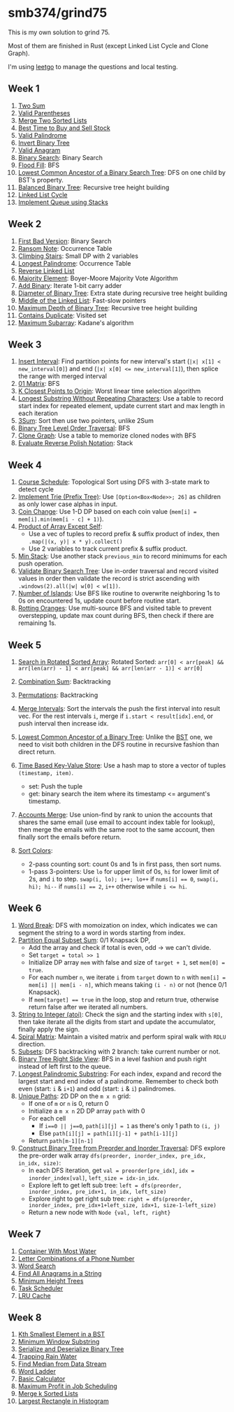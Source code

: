 # smb374/grind75

This is my own solution to grind 75.

Most of them are finished in Rust (except Linked List Cycle and Clone Graph).

I'm using [leetgo](https://github.com/j178/leetgo) to manage the questions and
local testing.

## Week 1

1. [Two Sum](/rust/src/0001.two-sum/question.md)
2. [Valid Parentheses](/rust/src/0020.valid-parentheses/question.md)
3. [Merge Two Sorted Lists](/rust/src/0021.merge-two-sorted-lists/question.md)
4. [Best Time to Buy and Sell Stock](/rust/src/0121.best-time-to-buy-and-sell-stock/question.md)
5. [Valid Palindrome](/rust/src/0125.valid-palindrome/question.md)
6. [Invert Binary Tree](/rust/src/0226.invert-binary-tree/question.md)
7. [Valid Anagram](/rust/src/0242.valid-anagram/question.md)
8. [Binary Search](/rust/src/0704.binary-search/question.md): Binary Search
9. [Flood Fill](/rust/src/0733.flood-fill/question.md): BFS
10. [Lowest Common Ancestor of a Binary Search Tree](/rust/src/0235.lowest-common-ancestor-of-a-binary-search-tree/question.md):
    DFS on one child by BST's property.
11. [Balanced Binary Tree](/rust/src/0110.balanced-binary-tree/question.md):
    Recursive tree height building
12. [Linked List Cycle](/go/0141.linked-list-cycle/question.md)
13. [Implement Queue using Stacks](/rust/src/0232.implement-queue-using-stacks/question.md)

## Week 2

1. [First Bad Version](/rust/src/0278.first-bad-version/question.md): Binary Search
2. [Ransom Note](/rust/src/0383.ransom-note/question.md): Occurrence Table
3. [Climbing Stairs](/rust/src/0070.climbing-stairs/question.md):
   Small DP with 2 variables
4. [Longest Palindrome](/rust/src/0409.longest-palindrome/question.md):
   Occurrence Table
5. [Reverse Linked List](/rust/src/0206.reverse-linked-list/question.md)
6. [Majority Element](/rust/src/0169.majority-element/question.md):
   Boyer-Moore Majority Vote Algorithm
7. [Add Binary](/rust/src/0067.add-binary/question.md):
   Iterate 1-bit carry adder
8. [Diameter of Binary Tree](/rust/src/0543.diameter-of-binary-tree/question.md):
   Extra state during recursive tree height building
9. [Middle of the Linked List](/rust/src/0876.middle-of-the-linked-list/question.md):
   Fast-slow pointers
10. [Maximum Depth of Binary Tree](/rust/src/0104.maximum-depth-of-binary-tree/question.md):
    Recursive tree height building
11. [Contains Duplicate](/rust/src/0217.contains-duplicate/question.md):
    Visited set
12. [Maximum Subarray](/rust/src/0053.maximum-subarray/question.md):
    Kadane's algorithm

## Week 3

1. [Insert Interval](/rust/src/0057.insert-interval/question.md):
   Find partition points for new interval's start (`|x| x[1] < new_interval[0]`)
   and end (`|x| x[0] <= new_interval[1]`), then splice the range with merged interval
2. [01 Matrix](/rust/src/0542.01-matrix/question.md): BFS
3. [K Closest Points to Origin](/rust/src/0973.k-closest-points-to-origin/question.md):
   Worst linear time selection algorithm
4. [Longest Substring Without Repeating Characters](/rust/src/0003.longest-substring-without-repeating-characters/question.md):
   Use a table to record start index for repeated element, update current start
   and max length in each iteration
5. [3Sum](/rust/src/0015.3sum/question.md): Sort then use two pointers, unlike 2Sum
6. [Binary Tree Level Order Traversal](/rust/src/0102.binary-tree-level-order-traversal/question.md):
   BFS
7. [Clone Graph](/cpp/0133.clone-graph/question.md):
   Use a table to memorize cloned nodes with BFS
8. [Evaluate Reverse Polish Notation](/rust/src/0150.evaluate-reverse-polish-notation/question.md):
   Stack

## Week 4

1. [Course Schedule](/rust/src/0207.course-schedule/question.md):
   Topological Sort using DFS with 3-state mark to detect cycle
2. [Implement Trie (Prefix Tree)](/rust/src/0208.implement-trie-prefix-tree/question.md):
   Use `[Option<Box<Node>>; 26]` as children as only lower case alphas in input.
3. [Coin Change](/rust/src/0322.coin-change/question.md):
   Use 1-D DP based on each coin value (`mem[i] = mem[i].min(mem[i - c] + 1)`).
4. [Product of Array Except Self](/rust/src/0238.product-of-array-except-self/question.md):
   - Use a vec of tuples to record prefix & suffix product of index,
     then `.map(|(x, y)| x * y).collect()`
   - Use 2 variables to track current prefix & suffix product.
5. [Min Stack](/rust/src/0155.min-stack/question.md):
   Use another stack `previous_min` to record minimums for each push operation.
6. [Validate Binary Search Tree](/rust/src/0098.validate-binary-search-tree/question.md):
   Use in-order traversal and record visited values in order then
   validate the record is strict ascending with `.windows(2).all(|w| w[0] < w[1])`.
7. [Number of Islands](/rust/src/0200.number-of-islands/question.md):
   Use BFS like routine to overwrite neighboring 1s to 0s on encountered 1s,
   update count before routine start.
8. [Rotting Oranges](/rust/src/0994.rotting-oranges/question.md):
   Use multi-source BFS and visited table to prevent overstepping,
   update max count during BFS, then check if there are remaining 1s.

## Week 5

1. [Search in Rotated Sorted Array](/rust/src/0033.search-in-rotated-sorted-array/question.md):
   Rotated Sorted:
   `arr[0] < arr[peak] && arr[len(arr) - 1] < arr[peak] && arr[len(arr - 1)] < arr[0]`
2. [Combination Sum](/rust/src/0039.combination-sum/question.md):
   Backtracking
3. [Permutations](/rust/src/0046.permutations/question.md):
   Backtracking
4. [Merge Intervals](/rust/src/0056.merge-intervals/question.md):
   Sort the intervals the push the first interval into result vec.
   For the rest intervals `i`, merge if `i.start < result[idx].end`,
   or push interval then increase idx.
5. [Lowest Common Ancestor of a Binary Tree](/rust/src/0236.lowest-common-ancestor-of-a-binary-tree/question.md):
   Unlike the [BST](/rust/src/0235.lowest-common-ancestor-of-a-binary-search-tree/question.md)
   one, we need to visit both children in the DFS routine in recursive fashion than
   direct return.
6. [Time Based Key-Value Store](/rust/src/0981.time-based-key-value-store/question.md):
   Use a hash map to store a vector of tuples `(timestamp, item)`.
   - set: Push the tuple
   - get: binary search the item where its timestamp <= argument's timestamp.
7. [Accounts Merge](/rust/src/0721.accounts-merge/question.md):
   Use union-find by rank to union the accounts that shares the same email
   (use email to account index table for lookup), then merge the emails with
   the same root to the same account, then finally sort the emails before return.

8. [Sort Colors](/rust/src/0075.sort-colors/question.md):
   - 2-pass counting sort: count 0s and 1s in first pass, then sort nums.
   - 1-pass 3-pointers: Use `lo` for upper limit of 0s, `hi` for lower limit of 2s,
     and `i` to step. `swap(i, lo); i++; lo++` if `nums[i] == 0`,
     `swap(i, hi); hi--` if `nums[i] == 2`, `i++` otherwise while `i <= hi`.

## Week 6

1. [Word Break](/rust/src/0139.word-break/question.md):
   DFS with momoization on index,
   which indicates we can segment the string to a word in words starting from index.
2. [Partition Equal Subset Sum](/rust/src/0416.partition-equal-subset-sum/question.md):
   0/1 Knapsack DP,
   - Add the array and check if total is even, odd -> we can't divide.
   - Set `target = total >> 1`
   - Initialize DP array `mem` with false and size of `target + 1`,
     set `mem[0] = true`.
   - For each number `n`, we iterate `i` from `target` down to `n` with
     `mem[i] = mem[i] || mem[i - n]`,
     which means taking `(i - n)` or not (hence 0/1 Knapsack).
   - If `mem[target] == true` in the loop, stop and return true,
     otherwise return false after we iterated all numbers.
3. [String to Integer (atoi)](/rust/src/0008.string-to-integer-atoi/question.md):
   Check the sign and the starting index with `s[0]`, then take iterate
   all the digits from start and update the accumulator, finally apply the sign.
4. [Spiral Matrix](/rust/src/0054.spiral-matrix/question.md):
   Maintain a visited matrix and perform spiral walk with `RDLU` direction.
5. [Subsets](/rust/src/0078.subsets/question.md):
   DFS backtracking with 2 branch: take current number or not.
6. [Binary Tree Right Side View](/rust/src/0199.binary-tree-right-side-view/question.md):
   BFS in a level fashion and push right instead of left first to the queue.
7. [Longest Palindromic Substring](/rust/src/0005.longest-palindromic-substring/question.md):
   For each index, expand and record the largest start and end index of a palindrome.
   Remember to check both even (start: `i` & `i+1`) and odd (start: `i` & `i`) palindromes.
8. [Unique Paths](/rust/src/0062.unique-paths/question.md):
   2D DP on the `m x n` grid:
   - If one of `m` or `n` is 0, return 0
   - Initialize a `m x n` 2D DP array `path` with 0
   - For each cell
     - If `i==0 || j==0`, `path[i][j] = 1` as there's only 1 path to `(i, j)`
     - Else `path[i][j] = path[i][j-1] + path[i-1][j]`
   - Return `path[m-1][n-1]`
9. [Construct Binary Tree from Preorder and Inorder Traversal](/rust/src/0105.construct-binary-tree-from-preorder-and-inorder-traversal/question.md):
   DFS explore the pre-order walk array
   `dfs(preorder, inorder_index, pre_idx, in_idx, size)`:
   - In each DFS iteration, get `val = preorder[pre_idx]`, `idx = inorder_index[val]`,
     `left_size = idx-in_idx`.
   - Explore left to get left sub tree:
     `left = dfs(preorder, inorder_index, pre_idx+1, in_idx, left_size)`
   - Explore right to get right sub tree:
     `right = dfs(preorder, inorder_index, pre_idx+1+left_size, idx+1, size-1-left_size)`
   - Return a new node with `Node {val, left, right}`

## Week 7

1. [Container With Most Water](/rust/src/0011.container-with-most-water/question.md)
2. [Letter Combinations of a Phone Number](/rust/src/0017.letter-combinations-of-a-phone-number/question.md)
3. [Word Search](/rust/src/0079.word-search/question.md)
4. [Find All Anagrams in a String](/rust/src/0438.find-all-anagrams-in-a-string/question.md)
5. [Minimum Height Trees](/rust/src/0310.minimum-height-trees/question.md)
6. [Task Scheduler](/rust/src/0621.task-scheduler/question.md)
7. [LRU Cache](/rust/src/0146.lru-cache/question.md)

## Week 8

1. [Kth Smallest Element in a BST](/rust/src/0230.kth-smallest-element-in-a-bst/question.md)
2. [Minimum Window Substring](/cpp/0076.minimum-window-substring/question.md)
3. [Serialize and Deserialize Binary Tree](/rust/src/0297.serialize-and-deserialize-binary-tree/question.md)
4. [Trapping Rain Water](/rust/src/0042.trapping-rain-water/question.md)
5. [Find Median from Data Stream](/rust/src/0295.find-median-from-data-stream/question.md)
6. [Word Ladder](/rust/src/0127.word-ladder/question.md)
7. [Basic Calculator](/rust/src/0224.basic-calculator/question.md)
8. [Maximum Profit in Job Scheduling](/rust/src/1235.maximum-profit-in-job-scheduling/question.md)
9. [Merge k Sorted Lists](/rust/src/0023.merge-k-sorted-lists/question.md)
10. [Largest Rectangle in Histogram](/rust/src/0084.largest-rectangle-in-histogram/question.md)
